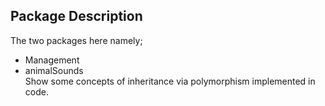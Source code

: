 ## Package Description
The two packages here namely;  <br />
- Management
- animalSounds<br />
Show some concepts of inheritance via polymorphism implemented in code.

